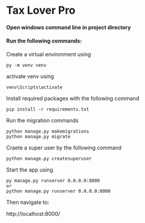 # Tax Lover Pro

#### Open windows command line in project directory
#### Run the following commands:

Create a virtual environment using

```
py -m venv venv
```

activate venv using

```
venv\Scripts\activate
```

Install required packages with the following command

```
pip install -r requirements.txt
```

Run the migration commands

```
python manage.py makemigrations
python manage.py migrate
```

Craete a super user by the following command

```
python manage.py createsuperuser
```


Start the app using 

```
py manage.py runserver 0.0.0.0:8000
or
python manage.py runserver 0.0.0.0:8000
```

Then navigate to:

http://localhost:8000/
